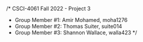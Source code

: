 /* CSCI-4061 Fall 2022 - Project 3
 * Group Member #1: Amir Mohamed, moha1276
 * Group Member #2: Thomas Suiter, suite014
 * Group Member #3: Shannon Wallace, walla423
 */

 